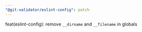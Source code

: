 ```yaml
---
"@git-validator/eslint-config": patch
---
```


feat(eslint-config): remove `__dirname` and `__filename` in globals
